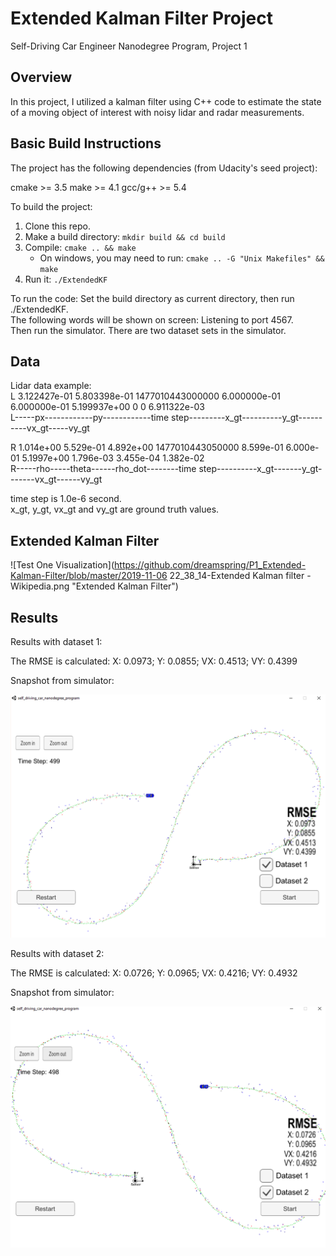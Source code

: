 # Extended Kalman Filter Project
Self-Driving Car Engineer Nanodegree Program, Project 1

## Overview
In this project, I utilized a kalman filter using C++ code to estimate the state of a moving object of interest with noisy lidar and radar measurements. 

## Basic Build Instructions
The project has the following dependencies (from Udacity's seed project):

cmake >= 3.5
make >= 4.1
gcc/g++ >= 5.4

To build the project:
1. Clone this repo.
2. Make a build directory: `mkdir build && cd build`
3. Compile: `cmake .. && make` 
   * On windows, you may need to run: `cmake .. -G "Unix Makefiles" && make`
4. Run it: `./ExtendedKF `

To run the code:
Set the build directory as current directory, then run ./ExtendedKF. <br />
The following words will be shown on screen: Listening to port 4567. <br />
Then run the simulator. There are two dataset sets in the simulator. <br />

## Data
Lidar data example: <br />
L	3.122427e-01	5.803398e-01	1477010443000000	6.000000e-01	6.000000e-01	5.199937e+00	   0	    0	    6.911322e-03 <br />
L-----px------------py------------time step---------x_gt----------y_gt----------vx_gt-----vy_gt  <br />

R	1.014e+00	5.529e-01	4.892e+00	1477010443050000	8.599e-01	6.000e-01	5.1997e+00	1.796e-03	3.455e-04	1.382e-02 <br />
R-----rho-----theta------rho_dot--------time step----------x_gt-------y_gt-------vx_gt------vy_gt  <br />

time step is 1.0e-6 second. <br />
x_gt, y_gt, vx_gt and vy_gt are ground truth values. <br />
	
## Extended Kalman Filter
![Test One Visualization](https://github.com/dreamspring/P1_Extended-Kalman-Filter/blob/master/2019-11-06 22_38_14-Extended Kalman filter - Wikipedia.png "Extended Kalman Filter")

## Results
Results with dataset 1:

The RMSE is calculated: 
X: 0.0973;  Y: 0.0855;  VX: 0.4513;  VY: 0.4399

Snapshot from simulator:

![Test One Visualization](https://github.com/dreamspring/P1_Extended-Kalman-Filter/blob/master/pic_dataset1.png "Test One Visualization")

Results with dataset 2:

The RMSE is calculated: 
X: 0.0726;  Y: 0.0965;  VX: 0.4216;  VY: 0.4932

Snapshot from simulator:

![Test One Visualization](https://github.com/dreamspring/P1_Extended-Kalman-Filter/blob/master/pic_dataset2.png "Test One Visualization")









